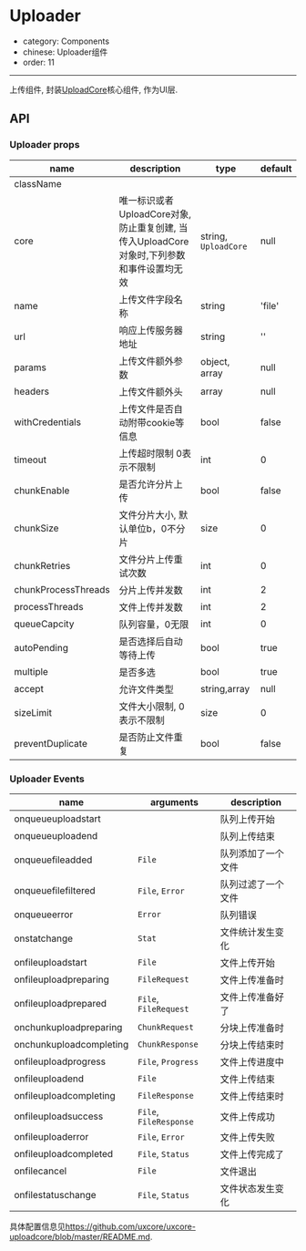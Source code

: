 # Uploader

- category: Components
- chinese: Uploader组件
- order: 11

---

上传组件, 封装[UploadCore](https://github.com/uxcore/uxcore-uploadcore/)核心组件, 作为UI层.

## API

### Uploader props

| name     | description    | type     | default      |
|----------|----------------|----------|--------------|
|className |                |          |              |
|core      | 唯一标识或者UploadCore对象, 防止重复创建, 当传入UploadCore对象时,下列参数和事件设置均无效 | string, `UploadCore` | null |
|name      | 上传文件字段名称 | string | 'file' |
|url       | 响应上传服务器地址 | string | '' |
|params    | 上传文件额外参数 | object, array | null |
|headers   | 上传文件额外头 | array | null |
|withCredentials | 上传文件是否自动附带cookie等信息 | bool | false |
|timeout | 上传超时限制 0表示不限制 | int | 0 |
|chunkEnable | 是否允许分片上传 | bool | false |
|chunkSize | 文件分片大小, 默认单位b，0不分片 | size | 0 |
|chunkRetries | 文件分片上传重试次数 | int | 0 |
|chunkProcessThreads | 分片上传并发数 | int | 2 |
|processThreads | 文件上传并发数 | int | 2 |
|queueCapcity | 队列容量，0无限 | int | 0 |
|autoPending | 是否选择后自动等待上传 | bool | true |
|multiple | 是否多选 | bool | true |
|accept | 允许文件类型 | string,array | null |
|sizeLimit | 文件大小限制, 0表示不限制 | size | 0 |
|preventDuplicate | 是否防止文件重复 | bool | false |

### Uploader Events

| name     | arguments    | description      |
|----------|--------------|------------------|
|onqueueuploadstart | | 队列上传开始 |
|onqueueuploadend | | 队列上传结束 |
|onqueuefileadded | `File` | 队列添加了一个文件 |
|onqueuefilefiltered | `File`, `Error` | 队列过滤了一个文件 |
|onqueueerror | `Error` | 队列错误 |
|onstatchange | `Stat` | 文件统计发生变化 |
|onfileuploadstart | `File` | 文件上传开始 |
|onfileuploadpreparing | `FileRequest` | 文件上传准备时 |
|onfileuploadprepared | `File`, `FileRequest` | 文件上传准备好了 |
|onchunkuploadpreparing | `ChunkRequest` |  分块上传准备时 |
|onchunkuploadcompleting | `ChunkResponse` |  分块上传结束时 |
|onfileuploadprogress | `File`, `Progress` | 文件上传进度中 |
|onfileuploadend | `File` | 文件上传结束 |
|onfileuploadcompleting | `FileResponse` |  文件上传结束时 |
|onfileuploadsuccess | `File`, `FileResponse` | 文件上传成功 |
|onfileuploaderror | `File`, `Error` | 文件上传失败 |
|onfileuploadcompleted | `File`, `Status`| 文件上传完成了 |
|onfilecancel | `File` | 文件退出 |
|onfilestatuschange | `File`, `Status` | 文件状态发生变化 |


具体配置信息见<https://github.com/uxcore/uxcore-uploadcore/blob/master/README.md>.
